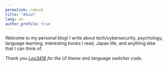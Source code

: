 ```yaml
---
permalink: /about
title: "About"
lang: en
author_profile: true
---
```


Welcome to my personal blog! I write about tech/cybersecurity, psychology, language learning, interesting books I read, Japan life, and anything else that I can think of.

*Thank you [Leo3418](https://github.com/Leo3418/leo3418.github.io) for the UI theme and language switcher code.*
